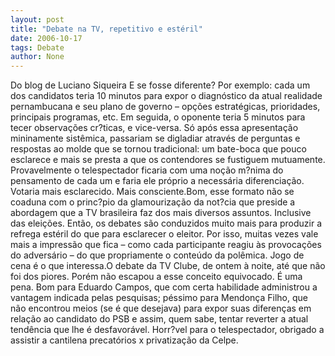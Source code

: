 ```yaml
---
layout: post
title: "Debate na TV, repetitivo e estéril"
date: 2006-10-17
tags: Debate
author: None
---
```

Do blog de Luciano Siqueira
E se fosse diferente? Por exemplo: cada um dos candidatos teria 10 minutos para expor o diagnóstico da atual realidade pernambucana e seu plano de governo – opções estratégicas, prioridades, principais programas, etc. 
Em seguida, o oponente teria 5 minutos para tecer observações cr?ticas, e vice-versa. Só após essa apresentação mininamente sistêmica, passariam se digladiar através de perguntas e respostas ao molde que se tornou tradicional: um bate-boca que pouco esclarece e mais se presta a que os contendores se fustiguem mutuamente. 
Provavelmente o telespectador ficaria com uma noção m?nima do pensamento de cada um e faria ele próprio a necessária diferenciação. Votaria mais esclarecido. Mais consciente.Bom, esse formato não se coaduna com o princ?pio da glamourização da not?cia que preside a abordagem que a TV brasileira faz dos mais diversos assuntos. 
Inclusive das eleições. Então, os debates são conduzidos muito mais para produzir a refrega estéril do que para esclarecer o eleitor. 
Por isso, muitas vezes vale mais a impressão que fica – como cada participante reagiu às provocações do adversário – do que propriamente o conteúdo da polêmica. Jogo de cena é o que interessa.O debate da TV Clube, de ontem à noite, até que não foi dos piores. Porém não escapou a esse conceito equivocado. É uma pena. 
Bom para Eduardo Campos, que com certa habilidade administrou a vantagem indicada pelas pesquisas; péssimo para Mendonça Filho, que não encontrou meios (se é que desejava) para expor suas diferenças em relação ao candidato do PSB e assim, quem sabe, tentar reverter a atual tendência que lhe é desfavorável. Horr?vel para o telespectador, obrigado a assistir a cantilena precatórios x privatização da Celpe. 
